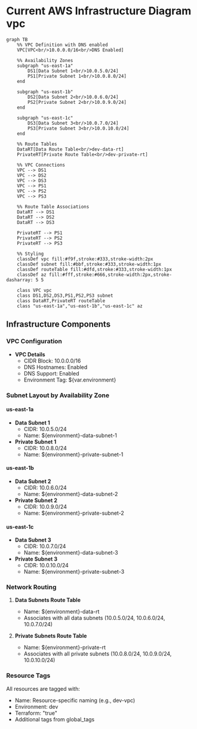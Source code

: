 # Current AWS Infrastructure Diagram vpc
 
```mermaid
graph TB
    %% VPC Definition with DNS enabled
    VPC[VPC<br/>10.0.0.0/16<br/>DNS Enabled] 
    
    %% Availability Zones
    subgraph "us-east-1a"
        DS1[Data Subnet 1<br/>10.0.5.0/24]
        PS1[Private Subnet 1<br/>10.0.8.0/24]
    end

    subgraph "us-east-1b"
        DS2[Data Subnet 2<br/>10.0.6.0/24]
        PS2[Private Subnet 2<br/>10.0.9.0/24]
    end

    subgraph "us-east-1c"
        DS3[Data Subnet 3<br/>10.0.7.0/24]
        PS3[Private Subnet 3<br/>10.0.10.0/24]
    end

    %% Route Tables
    DataRT[Data Route Table<br/>dev-data-rt]
    PrivateRT[Private Route Table<br/>dev-private-rt]

    %% VPC Connections
    VPC --> DS1
    VPC --> DS2
    VPC --> DS3
    VPC --> PS1
    VPC --> PS2
    VPC --> PS3

    %% Route Table Associations
    DataRT --> DS1
    DataRT --> DS2
    DataRT --> DS3
    
    PrivateRT --> PS1
    PrivateRT --> PS2
    PrivateRT --> PS3

    %% Styling
    classDef vpc fill:#f9f,stroke:#333,stroke-width:2px
    classDef subnet fill:#bbf,stroke:#333,stroke-width:1px
    classDef routeTable fill:#dfd,stroke:#333,stroke-width:1px
    classDef az fill:#fff,stroke:#666,stroke-width:2px,stroke-dasharray: 5 5
    
    class VPC vpc
    class DS1,DS2,DS3,PS1,PS2,PS3 subnet
    class DataRT,PrivateRT routeTable
    class "us-east-1a","us-east-1b","us-east-1c" az

```

## Infrastructure Components

### VPC Configuration
- **VPC Details**
  - CIDR Block: 10.0.0.0/16
  - DNS Hostnames: Enabled
  - DNS Support: Enabled
  - Environment Tag: ${var.environment}

### Subnet Layout by Availability Zone

#### us-east-1a
- **Data Subnet 1**
  - CIDR: 10.0.5.0/24
  - Name: ${environment}-data-subnet-1
- **Private Subnet 1**
  - CIDR: 10.0.8.0/24
  - Name: ${environment}-private-subnet-1

#### us-east-1b
- **Data Subnet 2**
  - CIDR: 10.0.6.0/24
  - Name: ${environment}-data-subnet-2
- **Private Subnet 2**
  - CIDR: 10.0.9.0/24
  - Name: ${environment}-private-subnet-2

#### us-east-1c
- **Data Subnet 3**
  - CIDR: 10.0.7.0/24
  - Name: ${environment}-data-subnet-3
- **Private Subnet 3**
  - CIDR: 10.0.10.0/24
  - Name: ${environment}-private-subnet-3

### Network Routing
1. **Data Subnets Route Table**
   - Name: ${environment}-data-rt
   - Associates with all data subnets (10.0.5.0/24, 10.0.6.0/24, 10.0.7.0/24)

2. **Private Subnets Route Table**
   - Name: ${environment}-private-rt
   - Associates with all private subnets (10.0.8.0/24, 10.0.9.0/24, 10.0.10.0/24)

### Resource Tags
All resources are tagged with:
- Name: Resource-specific naming (e.g., dev-vpc)
- Environment: dev
- Terraform: "true"
- Additional tags from global_tags
